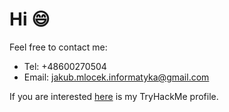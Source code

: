 # Hi :smile:
Feel free to contact me:  
* Tel: +48600270504  
* Email: jakub.mlocek.informatyka@gmail.com

If you are interested [here](https://tryhackme.com/p/sztocu) is my TryHackMe profile.



